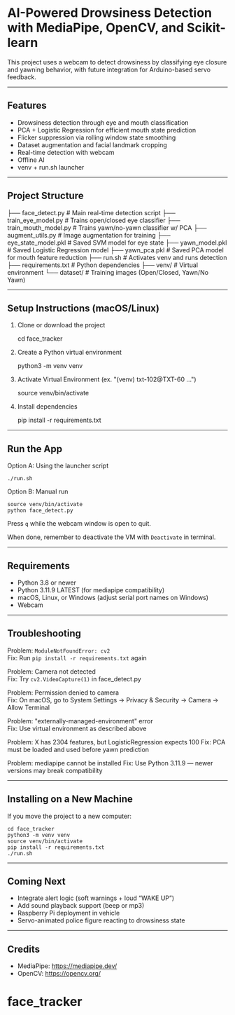 # AI-Powered Drowsiness Detection with MediaPipe, OpenCV, and Scikit-learn

This project uses a webcam to detect drowsiness by classifying eye closure and yawning behavior, with future integration for Arduino-based servo feedback.

---

## Features

- Drowsiness detection through eye and mouth classification
- PCA + Logistic Regression for efficient mouth state prediction
- Flicker suppression via rolling window state smoothing
- Dataset augmentation and facial landmark cropping
- Real-time detection with webcam
- Offline AI
- venv + run.sh launcher

---

## Project Structure
  
├── face_detect.py            # Main real-time detection script
├── train_eye_model.py        # Trains open/closed eye classifier
├── train_mouth_model.py      # Trains yawn/no-yawn classifier w/ PCA
├── augment_utils.py          # Image augmentation for training
├── eye_state_model.pkl       # Saved SVM model for eye state
├── yawn_model.pkl            # Saved Logistic Regression model
├── yawn_pca.pkl              # Saved PCA model for mouth feature reduction
├── run.sh                    # Activates venv and runs detection
├── requirements.txt          # Python dependencies
├── venv/                     # Virtual environment
└── dataset/                  # Training images (Open/Closed, Yawn/No Yawn) 
  
---

## Setup Instructions (macOS/Linux)

1. Clone or download the project

    cd face_tracker

2. Create a Python virtual environment

    python3 -m venv venv

3. Activate Virtual Environment (ex. "(venv) txt-102@TXT-60 ...")

    source venv/bin/activate

4. Install dependencies

    pip install -r requirements.txt

---

## Run the App

Option A: Using the launcher script

    ./run.sh

Option B: Manual run

    source venv/bin/activate
    python face_detect.py

Press `q` while the webcam window is open to quit.

When done, remember to deactivate the VM with `Deactivate` in terminal.

---

## Requirements

- Python 3.8 or newer
- Python 3.11.9 LATEST (for mediapipe compatibility)
- macOS, Linux, or Windows (adjust serial port names on Windows)
- Webcam

---

## Troubleshooting

Problem: `ModuleNotFoundError: cv2`  
Fix: Run `pip install -r requirements.txt` again

Problem: Camera not detected  
Fix: Try `cv2.VideoCapture(1)` in face_detect.py

Problem: Permission denied to camera  
Fix: On macOS, go to System Settings → Privacy & Security → Camera → Allow Terminal

Problem: "externally-managed-environment" error  
Fix: Use virtual environment as described above

Problem: X has 2304 features, but LogisticRegression expects 100
Fix: PCA must be loaded and used before yawn prediction

Problem: mediapipe cannot be installed
Fix: Use Python 3.11.9 — newer versions may break compatibility

---

## Installing on a New Machine

If you move the project to a new computer:

    cd face_tracker
    python3 -m venv venv
    source venv/bin/activate
    pip install -r requirements.txt
    ./run.sh

---

## Coming Next

- Integrate alert logic (soft warnings + loud “WAKE UP”)
- Add sound playback support (beep or mp3)
- Raspberry Pi deployment in vehicle
- Servo-animated police figure reacting to drowsiness state

---

## Credits

- MediaPipe: https://mediapipe.dev/
- OpenCV: https://opencv.org/
# face_tracker
